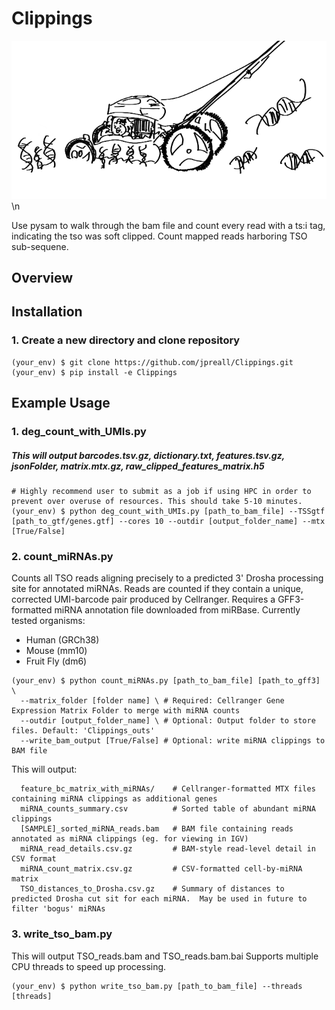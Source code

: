 # Clippings
![Clippings Logo](files/Clippings_logo.png)\n

Use pysam to walk through the bam file and count every read with a ts:i tag, indicating the tso was soft clipped.
Count mapped reads harboring TSO sub-sequene.

## Overview

## Installation
### 1. Create a new directory and clone repository
```
(your_env) $ git clone https://github.com/jpreall/Clippings.git
(your_env) $ pip install -e Clippings
```

## Example Usage
### 1. deg_count_with_UMIs.py 
##### This will output barcodes.tsv.gz, dictionary.txt, features.tsv.gz, jsonFolder, matrix.mtx.gz, raw_clipped_features_matrix.h5
```
# Highly recommend user to submit as a job if using HPC in order to prevent over overuse of resources. This should take 5-10 minutes.
(your_env) $ python deg_count_with_UMIs.py [path_to_bam_file] --TSSgtf [path_to_gtf/genes.gtf] --cores 10 --outdir [output_folder_name] --mtx [True/False]
```

### 2. count_miRNAs.py
Counts all TSO reads aligning precisely to a predicted 3' Drosha processing site for annotated miRNAs.
Reads are counted if they contain a unique, corrected UMI-barcode pair produced by Cellranger.
Requires a GFF3-formatted miRNA annotation file downloaded from miRBase. Currently tested organisms:
* Human (GRCh38)
* Mouse (mm10)
* Fruit Fly (dm6)

```
(your_env) $ python count_miRNAs.py [path_to_bam_file] [path_to_gff3] \
  --matrix_folder [folder name] \ # Required: Cellranger Gene Expression Matrix Folder to merge with miRNA counts
  --outdir [output_folder_name] \ # Optional: Output folder to store files. Default: 'Clippings_outs'
  --write_bam_output [True/False] # Optional: write miRNA clippings to BAM file
```

This will output: 
```
  feature_bc_matrix_with_miRNAs/    # Cellranger-formatted MTX files containing miRNA clippings as additional genes
  miRNA_counts_summary.csv          # Sorted table of abundant miRNA clippings
  [SAMPLE]_sorted_miRNA_reads.bam   # BAM file containing reads annotated as miRNA clippings (eg. for viewing in IGV)
  miRNA_read_details.csv.gz         # BAM-style read-level detail in CSV format
  miRNA_count_matrix.csv.gz         # CSV-formatted cell-by-miRNA matrix
  TSO_distances_to_Drosha.csv.gz    # Summary of distances to predicted Drosha cut sit for each miRNA.  May be used in future to filter 'bogus' miRNAs
```



### 3. write_tso_bam.py
This will output TSO_reads.bam and TSO_reads.bam.bai
Supports multiple CPU threads to speed up processing. 
```
(your_env) $ python write_tso_bam.py [path_to_bam_file] --threads [threads]
```
